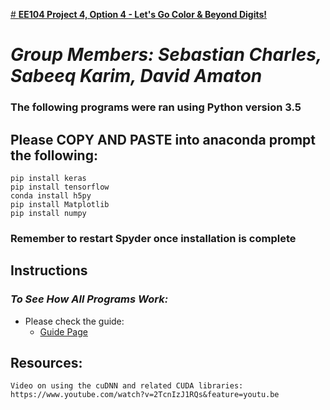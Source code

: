 [# **EE104 Project 4, Option 4 - Let's Go Color & Beyond Digits!**](https://github.com/sabkarim/EE104_Super_Project_Amaton_Charles_Karim#ee104-project-4-option-4---lets-go-color--beyond-digits)

# *Group Members: Sebastian Charles, Sabeeq Karim, David Amaton*

### The following programs were ran using Python version 3.5
## Please COPY AND PASTE into anaconda prompt the following:
```
pip install keras
pip install tensorflow
conda install h5py
pip install Matplotlib
pip install numpy
```

### Remember to restart Spyder once installation is complete

## Instructions

### _To See How All Programs Work:_
- Please check the guide:
  - [Guide Page](https://github.com/sabkarim/EE104_Super_Project_Amaton_Charles_Karim/blob/main/Guide.md)

## Resources:
```
Video on using the cuDNN and related CUDA libraries: https://www.youtube.com/watch?v=2TcnIzJ1RQs&feature=youtu.be
```
